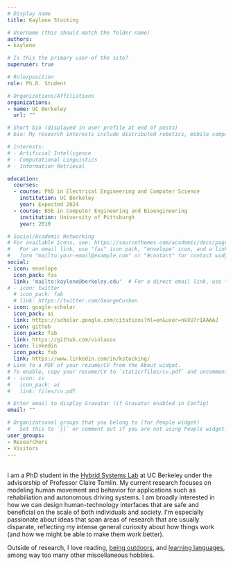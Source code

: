 ```yaml
---
# Display name
title: Kaylene Stocking

# Username (this should match the folder name)
authors:
- kaylene

# Is this the primary user of the site?
superuser: true

# Role/position
role: Ph.D. Student

# Organizations/Affiliations
organizations:
- name: UC Berkeley
  url: ""

# Short bio (displayed in user profile at end of posts)
# bio: My research interests include distributed robotics, mobile computing and programmable matter.

# interests:
# - Artificial Intelligence
# - Computational Linguistics
# - Information Retrieval

education:
  courses:
  - course: PhD in Electrical Engineering and Computer Science
    institution: UC Berkeley
    year: Expected 2024
  - course: BSE in Computer Engineering and Bioengineering
    institution: University of Pittsburgh
    year: 2019

# Social/Academic Networking
# For available icons, see: https://sourcethemes.com/academic/docs/page-builder/#icons
#   For an email link, use "fas" icon pack, "envelope" icon, and a link in the
#   form "mailto:your-email@example.com" or "#contact" for contact widget.
social:
- icon: envelope
  icon_pack: fas
  link: 'mailto:kaylene@berkeley.edu'  # For a direct email link, use "mailto:test@example.org".
# - icon: twitter
  # icon_pack: fab
  # link: https://twitter.com/GeorgeCushen
- icon: google-scholar
  icon_pack: ai
  link: https://scholar.google.com/citations?hl=en&user=nkXU7rIAAAAJ
- icon: github
  icon_pack: fab
  link: https://github.com/violasox
- icon: linkedin
  icon_pack: fab
  link: https://www.linkedin.com/in/kstocking/
# Link to a PDF of your resume/CV from the About widget.
# To enable, copy your resume/CV to `static/files/cv.pdf` and uncomment the lines below.
# - icon: cv
#   icon_pack: ai
#   link: files/cv.pdf

# Enter email to display Gravatar (if Gravatar enabled in Config)
email: ""

# Organizational groups that you belong to (for People widget)
#   Set this to `[]` or comment out if you are not using People widget.
user_groups:
- Researchers
- Visitors
---
```


\
I am a PhD student in the [Hybrid Systems Lab](http://hybrid.eecs.berkeley.edu/) at UC Berkeley under the advisorship of Professor Claire Tomlin. My current research focuses on modeling human movement and behavior for applications such as rehabiliation and autonomous driving systems. I am broadly interested in how we can design human-technology interfaces that are safe and beneficial on the scale of both individuals and society. I'm especially passionate about ideas that span areas of research that are usually disparate, reflecting my intense general curiosity about how things work (and how we might be able to make them work better).

Outside of research, I love reading, [being outdoors](misc/outdoors), and [learning languages](misc/languages), among way too many other miscellaneous hobbies.
